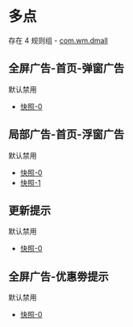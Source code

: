 # 多点

存在 4 规则组 - [com.wm.dmall](/src/apps/com.wm.dmall.ts)

## 全屏广告-首页-弹窗广告

默认禁用

- [快照-0](https://i.gkd.li/i/13197627)

## 局部广告-首页-浮窗广告

默认禁用

- [快照-0](https://i.gkd.li/i/13197634)
- [快照-1](https://i.gkd.li/i/13246242)

## 更新提示

默认禁用

- [快照-0](https://i.gkd.li/i/13234668)

## 全屏广告-优惠劵提示

默认禁用

- [快照-0](https://i.gkd.li/i/13331283)
